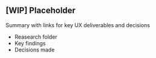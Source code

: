 ## [WIP] Placeholder

Summary with links for key UX deliverables and decisions

- Reasearch folder
- Key findings
- Decisions made
